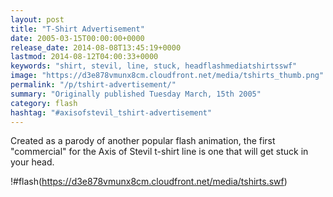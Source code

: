 ```yaml
---
layout: post
title: "T-Shirt Advertisement"
date: 2005-03-15T00:00:00+0000
release_date: 2014-08-08T13:45:19+0000
lastmod: 2014-08-12T04:00:33+0000
keywords: "shirt, stevil, line, stuck, headflashmediatshirtsswf"
image: "https://d3e878vmunx8cm.cloudfront.net/media/tshirts_thumb.png"
permalink: "/p/tshirt-advertisement/"
summary: "Originally published Tuesday March, 15th 2005"
category: flash
hashtag: "#axisofstevil_tshirt-advertisement"
---
```


Created as a parody of another popular flash animation, the first "commercial" for the Axis of Stevil t-shirt line is one that will get stuck in your head.

!#flash(https://d3e878vmunx8cm.cloudfront.net/media/tshirts.swf)
